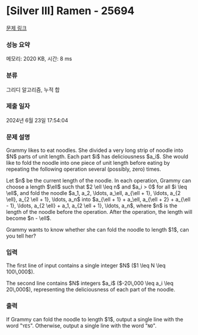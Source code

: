 # [Silver III] Ramen - 25694 

[문제 링크](https://www.acmicpc.net/problem/25694) 

### 성능 요약

메모리: 2020 KB, 시간: 8 ms

### 분류

그리디 알고리즘, 누적 합

### 제출 일자

2024년 6월 23일 17:54:04

### 문제 설명

<p>Grammy likes to eat noodles. She divided a very long strip of noodle into $N$ parts of unit length. Each part $i$ has deliciousness $a_i$. She would like to fold the noodle into one piece of unit length before eating by repeating the following operation several (possibly, zero) times.</p>

<p>Let $n$ be the current length of the noodle. In each operation, Grammy can choose a length $\ell$ such that $2 \ell \leq n$ and $a_i > 0$ for all $i \leq \ell$, and fold the noodle $a_1, a_2, \ldots, a_\ell, a_{\ell + 1}, \ldots, a_{2 \ell}, a_{2 \ell + 1}, \ldots, a_n$ into $a_{\ell + 1} + a_\ell, a_{\ell + 2} + a_{\ell - 1}, \ldots, a_{2 \ell} + a_1, a_{2 \ell + 1}, \ldots, a_n$, where $n$ is the length of the noodle before the operation. After the operation, the length will become $n - \ell$.</p>

<p>Grammy wants to know whether she can fold the noodle to length $1$, can you tell her?</p>

### 입력 

 <p>The first line of input contains a single integer $N$ ($1 \leq N \leq 100\,000$).</p>

<p>The second line contains $N$ integers $a_i$ ($-20\,000 \leq a_i \leq 20\,000$), representing the deliciousness of each part of the noodle.</p>

### 출력 

 <p>If Grammy can fold the noodle to length $1$, output a single line with the word "<code>YES</code>". Otherwise, output a single line with the word "<code>NO</code>".</p>

